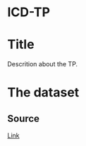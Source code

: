 # ICD-TP

# Title

Descrition about the TP.

# The dataset



## Source 

[Link](https://datasus.saude.gov.br/informacoes-de-saude-tabnet/)

